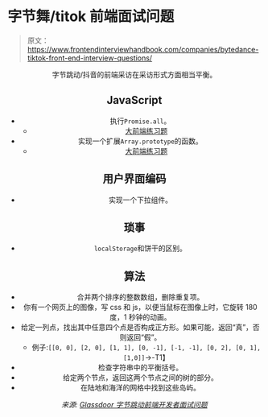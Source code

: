 # 字节舞/titok 前端面试问题

> 原文：<https://www.frontendinterviewhandbook.com/companies/bytedance-tiktok-front-end-interview-questions/>

<header>

字节跳动/抖音的前端采访在采访形式方面相当平衡。

## JavaScript[](#javascript "Direct link to heading")

*   执行`Promise.all`。
    *   [大前端练习题](https://www.greatfrontend.com/questions/javascript/promise-all)
*   实现一个扩展`Array.prototype`的函数。
    *   [大前端练习题](https://www.greatfrontend.com/questions/coding)

## 用户界面编码[](#user-interface-coding "Direct link to heading")

*   实现一个下拉组件。

## 琐事[](#trivia "Direct link to heading")

*   `localStorage`和饼干的区别。

## 算法[](#algorithm "Direct link to heading")

*   合并两个排序的整数数组，删除重复项。
*   你有一个网页上的图像，写 css 和 js，以便当鼠标在图像上时，它旋转 180 度，1 秒钟的动画。
*   给定一列点，找出其中任意四个点是否构成正方形。如果可能，返回“真”，否则返回“假”。
    *   例子:`[[0, 0], [2, 0], [1, 1], [0, -1], [-1, -1], [0, 2], [0, 1], [1,0]]`->-T1】
*   检查字符串中的平衡括号。
*   给定两个节点，返回这两个节点之间的树的部分。
*   在陆地和海洋的网格中找到这些岛屿。

*来源: [Glassdoor 字节跳动前端开发者面试问题](https://www.glassdoor.sg/Interview/ByteDance-Front-End-Developer-Interview-Questions-EI_IE1624196.0,9_KO10,29.htm)*

</header>